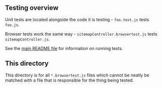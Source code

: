 ## Testing overview
Unit tests are located alongside the code it is testing - `foo.test.js` tests `foo.js`.

Browser tests work the same way - `sitemapController.browsertest.js` tests `sitemapController.js`.

See the [main README file](../README.md)
 for information on running tests.

## This directory
This directory is for all `*.browsertest.js` files which cannot be neatly be matched with a file that is responsible for the thing being tested.
